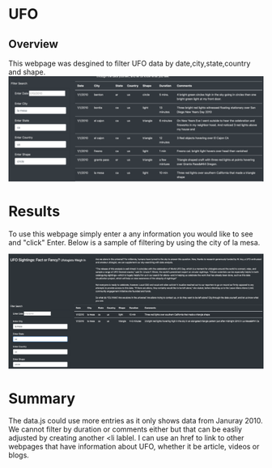 # UFO

## Overview
This webpage was desgined to filter UFO data by date,city,state,country and shape.
![Original](https://github.com/AmirO8/UFO/blob/main/Resources/Original.png)

# Results

To use this webpage simply enter a any information you would like to see and "click" Enter. Below is a sample of filtering by using the city of la mesa.

![La mesa](https://github.com/AmirO8/UFO/blob/main/Resources/La%20Mesa.png)

# Summary

The data.js could use more entries as it only shows data from Januray 2010. We cannot filter by duration or comments either but that can be easliy adjusted by creating another <li lablel. I can use an href to link to other webpages that have information about UFO, whether it be article, videos or blogs.

